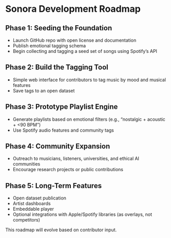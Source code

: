 # Sonora Development Roadmap

## Phase 1: Seeding the Foundation
- Launch GitHub repo with open license and documentation
- Publish emotional tagging schema
- Begin collecting and tagging a seed set of songs using Spotify’s API

## Phase 2: Build the Tagging Tool
- Simple web interface for contributors to tag music by mood and musical features
- Save tags to an open dataset

## Phase 3: Prototype Playlist Engine
- Generate playlists based on emotional filters (e.g., “nostalgic + acoustic + <90 BPM”)
- Use Spotify audio features and community tags

## Phase 4: Community Expansion
- Outreach to musicians, listeners, universities, and ethical AI communities
- Encourage research projects or public contributions

## Phase 5: Long-Term Features
- Open dataset publication
- Artist dashboards
- Embeddable player
- Optional integrations with Apple/Spotify libraries (as overlays, not competitors)

This roadmap will evolve based on contributor input.
